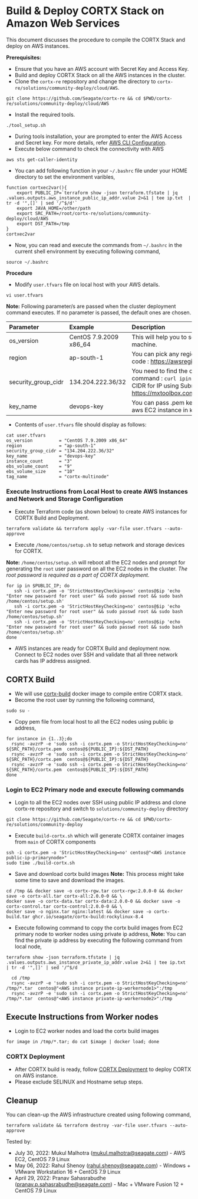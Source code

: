 # Build & Deploy CORTX Stack on Amazon Web Services 

This document discusses the procedure to compile the CORTX Stack and deploy on AWS instances.

**Prerequisites:**

- Ensure that you have an AWS account with Secret Key and Access Key.
- Build and deploy CORTX Stack on all the AWS instances in the cluster.
- Clone the `cortx-re` repository and change the directory to `cortx-re/solutions/community-deploy/cloud/AWS`.
```
git clone https://github.com/Seagate/cortx-re && cd $PWD/cortx-re/solutions/community-deploy/cloud/AWS
```
- Install the required tools.
```
./tool_setup.sh
```
 - During tools installation, your are prompted to enter the AWS Access and Secret key. For more details, refer [AWS CLI Configuration](https://docs.aws.amazon.com/cli/latest/userguide/cli-configure-quickstart.html#cli-configure-quickstart-config).
- Execute below command to check the connectivity with AWS
```
aws sts get-caller-identity
```
- You can add following function in your `~/.bashrc` file under your HOME directory to set the environment varibles,
```
function cortxec2var(){
    export PUBLIC_IP=`terraform show -json terraform.tfstate | jq .values.outputs.aws_instance_public_ip_addr.value 2>&1 | tee ip.txt  | tr -d '",[]' | sed '/^$/d'`
    export JAVA_HOME=/other/path
    export SRC_PATH=/root/cortx-re/solutions/community-deploy/cloud/AWS
    export DST_PATH=/tmp
}
cortxec2var
```
- Now, you can read and execute the commands from `~/.bashrc` in the current shell environment by executing following command,
```
source ~/.bashrc
```

**Procedure**

- Modify `user.tfvars` file on local host with your AWS details.
```
vi user.tfvars
```
**Note:**
Following parameter/s are passed when the cluster deployment command executes. If no parameter is passed, the default ones are chosen.

| Parameter     | Example     | Description     |
| :------------- | :----------- | :---------|
| os_version      | CentOS 7.9.2009 x86_64  | This will help you to select the ami of EC2 machine. |
| region | ap-south-1 | You can pick any region from this region code : https://awsregion.info/  |
| security_group_cidr | 134.204.222.36/32  | You need to find the own Public IP using this command : `curl ipinfo.io/ip`. Also calculate CIDR for IP using Subnet Calculator from https://mxtoolbox.com/subnetcalculator.aspx |
| key_name | devops-key | You can pass .pem key file name to login to aws EC2 instance in `key_name`. |

- Contents of `user.tfvars` file should display as follows:
```
cat user.tfvars
os_version          = "CentOS 7.9.2009 x86_64"
region              = "ap-south-1"
security_group_cidr = "134.204.222.36/32"
key_name            = "devops-key"
instance_count      = "3"
ebs_volume_count    = "9"
ebs_volume_size     = "10"
tag_name            = "cortx-multinode"
```

### Execute Instructions from Local Host to create AWS Instances and Network and Storage Configuration

- Execute Terraform code (as shown below) to create AWS instances for CORTX Build and Deployment.
```
terraform validate && terraform apply -var-file user.tfvars --auto-approve
```
- Execute `/home/centos/setup.sh` to setup network and storage devices for CORTX.

**Note:**
`/home/centos/setup.sh` will reboot all the EC2 nodes and prompt for generating the `root` user password on all the EC2 nodes in the cluster.
*The root password is required as a part of CORTX deployment.*
```
for ip in $PUBLIC_IP; do
   ssh -i cortx.pem -o 'StrictHostKeyChecking=no' centos@$ip 'echo "Enter new password for root user" && sudo passwd root && sudo bash /home/centos/setup.sh'
   ssh -i cortx.pem -o 'StrictHostKeyChecking=no' centos@$ip 'echo "Enter new password for root user" && sudo passwd root && sudo bash /home/centos/setup.sh'
   ssh -i cortx.pem -o 'StrictHostKeyChecking=no' centos@$ip 'echo "Enter new password for root user" && sudo passwd root && sudo bash /home/centos/setup.sh'
done
```
- AWS instances are ready for CORTX Build and deployment now. Connect to EC2 nodes over SSH and validate that all three network cards has IP address assigned.

## CORTX Build

- We will use [cortx-build](https://github.com/Seagate/cortx/pkgs/container/cortx-build) docker image to compile entire CORTX stack.  
- Become the root user by running the following command,
```
sudo su -
```
- Copy pem file from local host to all the EC2 nodes using public ip address,
```
for instance in {1..3};do
  rsync -avzrP -e 'sudo ssh -i cortx.pem -o StrictHostKeyChecking=no' ${SRC_PATH}/cortx.pem  centos@${PUBLIC_IP}:${DST_PATH}
  rsync -avzrP -e 'sudo ssh -i cortx.pem -o StrictHostKeyChecking=no' ${SRC_PATH}/cortx.pem  centos@${PUBLIC_IP}:${DST_PATH}
  rsync -avzrP -e 'sudo ssh -i cortx.pem -o StrictHostKeyChecking=no' ${SRC_PATH}/cortx.pem  centos@${PUBLIC_IP}:${DST_PATH}
done
```

### Login to EC2 Primary node and execute following commands
- Login to all the EC2 nodes over SSH using public IP address and clone cortx-re repository and switch to `solutions/community-deploy` directory
```
git clone https://github.com/Seagate/cortx-re && cd $PWD/cortx-re/solutions/community-deploy
```
- Execute `build-cortx.sh` which will generate CORTX container images from `main` of CORTX components
```
ssh -i cortx.pem -o 'StrictHostKeyChecking=no' centos@"<AWS instance public-ip-primarynode>"
sudo time ./build-cortx.sh
```
- Save and download cortx build images
**Note:** This process might take some time to save and download the images.
```
cd /tmp && docker save -o cortx-rgw.tar cortx-rgw:2.0.0-0 && docker save -o cortx-all.tar cortx-all:2.0.0-0 && \
docker save -o cortx-data.tar cortx-data:2.0.0-0 && docker save -o cortx-control.tar cortx-control:2.0.0-0 && \
docker save -o nginx.tar nginx:latest && docker save -o cortx-build.tar ghcr.io/seagate/cortx-build:rockylinux-8.4
```
- Execute following command to copy the cortx build images from EC2 primary node to worker nodes using private ip address,
**Note:** You can find the private ip address by executing the following command from local node,
```
terraform show -json terraform.tfstate | jq .values.outputs.aws_instance_private_ip_addr.value 2>&1 | tee ip.txt  | tr -d '",[]' | sed '/^$/d
```
```
  cd /tmp
  rsync -avzrP -e 'sudo ssh -i cortx.pem -o StrictHostKeyChecking=no' /tmp/*.tar  centos@"<AWS instance private-ip-workernode1>":/tmp
  rsync -avzrP -e 'sudo ssh -i cortx.pem -o StrictHostKeyChecking=no' /tmp/*.tar  centos@"<AWS instance private-ip-workernode2>":/tmp
```

## Execute Instructions from Worker nodes
- Login to EC2 worker nodes and load the cortx build images
```
for image in /tmp/*.tar; do cat $image | docker load; done
```

### CORTX Deployment

- After CORTX build is ready, follow [CORTX Deployment](https://github.com/Seagate/cortx-re/blob/main/solutions/community-deploy/CORTX-Deployment.md) to deploy CORTX on AWS instance.   
- Please exclude SELINUX and Hostname setup steps.

## Cleanup 

You can clean-up the AWS infrastructure created using following command,
```
terraform validate && terraform destroy -var-file user.tfvars --auto-approve
```

Tested by:

* July 30, 2022: Mukul Malhotra (mukul.malhotra@seagate.com) - AWS EC2, CentOS 7.9 Linux
* May 06, 2022: Rahul Shenoy (rahul.shenoy@seagate.com) - Windows + VMware Workstation 16 + CentOS 7.9 Linux
* April 29, 2022: Pranav Sahasrabudhe (pranav.p.sahasrabudhe@seagate.com) - Mac + VMware Fusion 12 + CentOS 7.9 Linux

